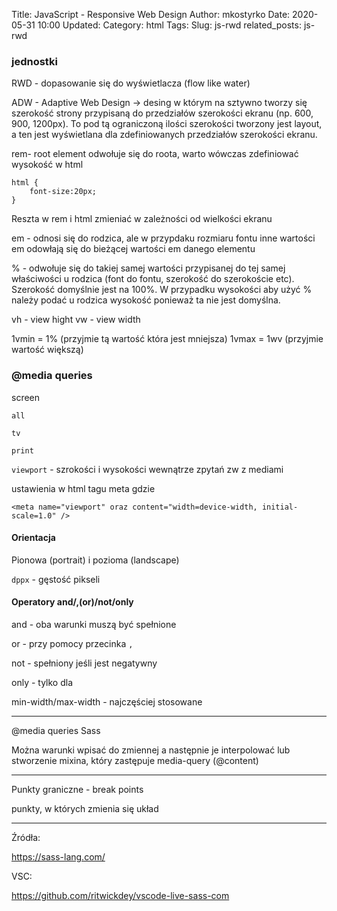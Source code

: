Title: JavaScript - Responsive Web Design
Author: mkostyrko
Date: 2020-05-31 10:00
Updated:
Category: html
Tags: 
Slug: js-rwd
related_posts: js-rwd

### jednostki

RWD - dopasowanie się do wyświetlacza (flow like water)

ADW - Adaptive Web Design -> desing w którym na sztywno tworzy się szerokość strony przypisaną do przedziałów szerokości ekranu (np. 600, 900, 1200px). To pod tą ograniczoną ilości szerokości tworzony jest layout, a ten jest wyświetlana dla zdefiniowanych przedziałów szerokości ekranu.

rem- root element odwołuje się do roota, warto wówczas zdefiniować wysokość
 w html

    html {
        font-size:20px;
    }

Reszta w rem i html zmieniać w zależności od wielkości ekranu

em - odnosi się do rodzica, ale w przypdaku rozmiaru fontu inne wartości em odowłają się do bieżącej wartości em danego elementu

% - odwołuje się do takiej samej wartości przypisanej do tej samej właściwości u rodzica (font do fontu, szerokość do szerokoście etc).
Szerokość domyślnie jest na 100%. W przypadku wysokości aby użyć % należy podać u rodzica wysokość ponieważ ta nie jest domyślna.

vh - view hight
vw - view width

1vmin = 1% (przyjmie tą wartość która jest mniejsza)
1vmax = 1wv (przyjmie wartość większą)

### @media queries

screen

`all`

`tv`

`print`

`viewport` - szrokości i wysokości wewnątrze zpytań zw z mediami

ustawienia w html tagu meta gdzie 

    <meta name="viewport" oraz content="width=device-width, initial-scale=1.0" />

#### Orientacja

Pionowa (portrait) i pozioma (landscape)

`dppx` - gęstość pikseli

#### Operatory and/,(or)/not/only

and - oba warunki muszą być spełnione

or - przy pomocy przecinka `,`

not - spełniony jeśli jest negatywny

only - tylko dla

min-width/max-width - najczęściej stosowane

---

@media queries Sass

Można warunki wpisać do zmiennej a następnie je interpolować
lub stworzenie mixina, który zastępuje media-query (@content)

---

Punkty graniczne - break points

punkty, w których zmienia się układ 

---
Źródła:

https://sass-lang.com/

VSC:

https://github.com/ritwickdey/vscode-live-sass-com